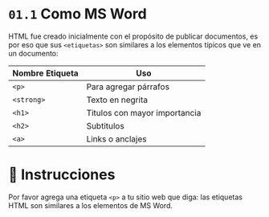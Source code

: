 # `01.1` Como MS Word

HTML fue creado inicialmente con el propósito de publicar documentos, es por eso que sus `<etiquetas>` son similares a los elementos típicos que ve en un documento:

| Nombre Etiqueta | Uso |
| -------- | -------- |
| `<p>`    | Para agregar párrafos |
| `<strong>`    | Texto en negrita |
| `<h1>`    | Titulos con mayor importancia |
| `<h2>`    | Subtitulos |
| `<a>`    | Links o anclajes |

# 📝 Instrucciones

Por favor agrega una etiqueta `<p>` a tu sitio web que diga: las etiquetas HTML son similares a los elementos de MS Word.